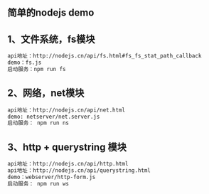 ## 简单的nodejs demo

## 1、文件系统，fs模块
``` bash
api地址：http://nodejs.cn/api/fs.html#fs_fs_stat_path_callback
demo：fs.js
启动服务：npm run fs
``` 

## 2、网络，net模块
``` bash
api地址：http://nodejs.cn/api/net.html
demo: netserver/net.server.js
启动服务： npm run ns
``` 

## 3、http + querystring 模块
``` bash
api地址：http://nodejs.cn/api/http.html
api地址：http://nodejs.cn/api/querystring.html
demo：webserver/http-form.js
启动服务： npm run ws
``` 


